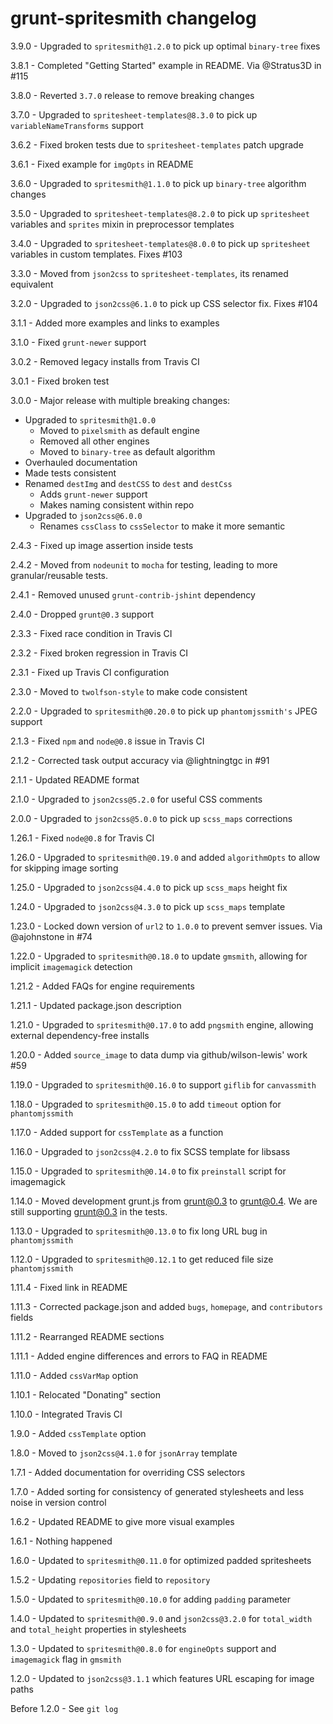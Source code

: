 # grunt-spritesmith changelog
3.9.0 - Upgraded to `spritesmith@1.2.0` to pick up optimal `binary-tree` fixes

3.8.1 - Completed "Getting Started" example in README. Via @Stratus3D in #115

3.8.0 - Reverted `3.7.0` release to remove breaking changes

3.7.0 - Upgraded to `spritesheet-templates@8.3.0` to pick up `variableNameTransforms` support

3.6.2 - Fixed broken tests due to `spritesheet-templates` patch upgrade

3.6.1 - Fixed example for `imgOpts` in README

3.6.0 - Upgraded to `spritesmith@1.1.0` to pick up `binary-tree` algorithm changes

3.5.0 - Upgraded to `spritesheet-templates@8.2.0` to pick up `spritesheet` variables and `sprites` mixin in preprocessor templates

3.4.0 - Upgraded to `spritesheet-templates@8.0.0` to pick up `spritesheet` variables in custom templates. Fixes #103

3.3.0 - Moved from `json2css` to `spritesheet-templates`, its renamed equivalent

3.2.0 - Upgraded to `json2css@6.1.0` to pick up CSS selector fix. Fixes #104

3.1.1 - Added more examples and links to examples

3.1.0 - Fixed `grunt-newer` support

3.0.2 - Removed legacy installs from Travis CI

3.0.1 - Fixed broken test

3.0.0 - Major release with multiple breaking changes:

- Upgraded to `spritesmith@1.0.0`
    - Moved to `pixelsmith` as default engine
    - Removed all other engines
    - Moved to `binary-tree` as default algorithm
- Overhauled documentation
- Made tests consistent
- Renamed `destImg` and `destCSS` to `dest` and `destCss`
    - Adds `grunt-newer` support
    - Makes naming consistent within repo
- Upgraded to `json2css@6.0.0`
    - Renames `cssClass` to `cssSelector` to make it more semantic

2.4.3 - Fixed up image assertion inside tests

2.4.2 - Moved from `nodeunit` to `mocha` for testing, leading to more granular/reusable tests.

2.4.1 - Removed unused `grunt-contrib-jshint` dependency

2.4.0 - Dropped `grunt@0.3` support

2.3.3 - Fixed race condition in Travis CI

2.3.2 - Fixed broken regression in Travis CI

2.3.1 - Fixed up Travis CI configuration

2.3.0 - Moved to `twolfson-style` to make code consistent

2.2.0 - Upgraded to `spritesmith@0.20.0` to pick up `phantomjssmith's` JPEG support

2.1.3 - Fixed `npm` and `node@0.8` issue in Travis CI

2.1.2 - Corrected task output accuracy via @lightningtgc in #91

2.1.1 - Updated README format

2.1.0 - Upgraded to `json2css@5.2.0` for useful CSS comments

2.0.0 - Upgraded to `json2css@5.0.0` to pick up `scss_maps` corrections

1.26.1 - Fixed `node@0.8` for Travis CI

1.26.0 - Upgraded to `spritesmith@0.19.0` and added `algorithmOpts` to allow for skipping image sorting

1.25.0 - Upgraded to `json2css@4.4.0` to pick up `scss_maps` height fix

1.24.0 - Upgraded to `json2css@4.3.0` to pick up `scss_maps` template

1.23.0 - Locked down version of `url2` to `1.0.0` to prevent semver issues. Via @ajohnstone in #74

1.22.0 - Upgraded to `spritesmith@0.18.0` to update `gmsmith`, allowing for implicit `imagemagick` detection

1.21.2 - Added FAQs for engine requirements

1.21.1 - Updated package.json description

1.21.0 - Upgraded to `spritesmith@0.17.0` to add `pngsmith` engine, allowing external dependency-free installs

1.20.0 - Added `source_image` to data dump via github/wilson-lewis' work #59

1.19.0 - Upgraded to `spritesmith@0.16.0` to support `giflib` for `canvassmith`

1.18.0 - Upgraded to `spritesmith@0.15.0` to add `timeout` option for `phantomjssmith`

1.17.0 - Added support for `cssTemplate` as a function

1.16.0 - Upgraded to `json2css@4.2.0` to fix SCSS template for libsass

1.15.0 - Upgraded to `spritesmith@0.14.0` to fix `preinstall` script for imagemagick

1.14.0 - Moved development grunt.js from grunt@0.3 to grunt@0.4. We are still supporting grunt@0.3 in the tests.

1.13.0 - Upgraded to `spritesmith@0.13.0` to fix long URL bug in `phantomjssmith`

1.12.0 - Upgraded to `spritesmith@0.12.1` to get reduced file size `phantomjssmith`

1.11.4 - Fixed link in README

1.11.3 - Corrected package.json and added `bugs`, `homepage`, and `contributors` fields

1.11.2 - Rearranged README sections

1.11.1 - Added engine differences and errors to FAQ in README

1.11.0 - Added `cssVarMap` option

1.10.1 - Relocated "Donating" section

1.10.0 - Integrated Travis CI

1.9.0 - Added `cssTemplate` option

1.8.0 - Moved to `json2css@4.1.0` for `jsonArray` template

1.7.1 - Added documentation for overriding CSS selectors

1.7.0 - Added sorting for consistency of generated stylesheets and less noise in version control

1.6.2 - Updated README to give more visual examples

1.6.1 - Nothing happened

1.6.0 - Updated to `spritesmith@0.11.0` for optimized padded spritesheets

1.5.2 - Updating `repositories` field to `repository`

1.5.0 - Updated to `spritesmith@0.10.0` for adding `padding` parameter

1.4.0 - Updated to `spritesmith@0.9.0` and `json2css@3.2.0` for `total_width` and `total_height` properties in stylesheets

1.3.0 - Updated to `spritesmith@0.8.0` for `engineOpts` support and `imagemagick` flag in `gmsmith`

1.2.0 - Updated to `json2css@3.1.1` which features URL escaping for image paths

Before 1.2.0 - See `git log`
